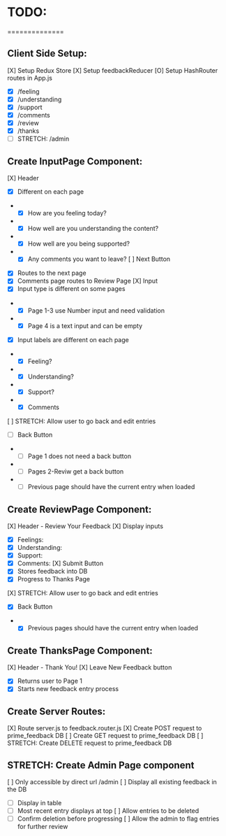 # TODO:
==============

## Client Side Setup:

[X] Setup Redux Store
[X] Setup feedbackReducer
[O] Setup HashRouter routes in App.js
- [X] /feeling
- [X] /understanding
- [X] /support
- [X] /comments
- [X] /review
- [X] /thanks
- [ ] STRETCH: /admin

## Create InputPage Component:

[X] Header
 - [X] Different on each page
 - - [X] How are you feeling today?
 - - [X] How well are you understanding the content?
 - - [X] How well are you being supported?
 - - [X] Any comments you want to leave?
[ ] Next Button
- [X] Routes to the next page
- [X] Comments page routes to Review Page
[X] Input
- [X] Input type is different on some pages
- - [X] Page 1-3 use Number input and need validation
- - [X] Page 4 is a text input and can be empty
- [X] Input labels are different on each page
- - [X] Feeling?
- - [X] Understanding?
- - [X] Support?
- - [X] Comments

[ ] STRETCH: Allow user to go back and edit entries
- [ ] Back Button
- - [ ] Page 1 does not need a back button
- - [ ] Pages 2-Reviw get a back button
- - [ ] Previous page should have the current entry when loaded

## Create ReviewPage Component:

[X] Header - Review Your Feedback
[X] Display inputs
- [X] Feelings:
- [X] Understanding: 
- [X] Support: 
- [X] Comments: 
[X] Submit Button
- [X] Stores feedback into DB
- [X] Progress to Thanks Page

[X] STRETCH: Allow user to go back and edit entries
- [X] Back Button
- - [X] Previous pages should have the current entry when loaded

## Create ThanksPage Component:

[X] Header - Thank You!
[X] Leave New Feedback button
- [X] Returns user to Page 1
- [X] Starts new feedback entry process

## Create Server Routes:

[X] Route server.js to feedback.router.js
[X] Create POST request to prime_feedback DB
[ ] Create GET request to prime_feedback DB
[ ] STRETCH: Create DELETE request to prime_feedback DB

## STRETCH: Create Admin Page component

[ ] Only accessible by direct url /admin
[ ] Display all existing feedback in the DB
- [ ] Display in table
- [ ] Most recent entry displays at top
[ ] Allow entries to be deleted
- [ ] Confirm deletion before progressing
[ ] Allow the admin to flag entries for further review
